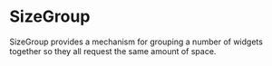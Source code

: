# SizeGroup

SizeGroup provides a mechanism for grouping a number of widgets together so they all request the same amount of space.
